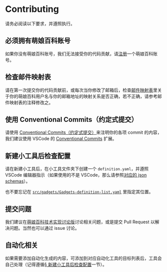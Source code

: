 # Contributing

请务必阅读以下要求，并遵照执行。

## 必须拥有萌娘百科账号

如果你没有萌娘百科账号，我们无法接受你的代码贡献，请[注册](https://zh.moegirl.org.cn/Special:MoeAuth)一个萌娘百科账号。

## 检查邮件映射表

请在第一次提交你的代码贡献前，或每次当你修改了邮箱后，检查[邮件映射表](.mailmap)里关于你的萌娘百科用户名与你的邮箱地址的映射关系是否正确，若不正确，请参考邮件映射表的注释修改之。

## 使用 Conventional Commits（约定式提交）

请使用 [Conventional Commits（约定式提交）](https://www.conventionalcommits.org/)来注明你的各项 commit 的内容，我们建议使用 VSCode 的 [Conventional Commits](https://marketplace.visualstudio.com/items?itemName=vivaxy.vscode-conventional-commits) 扩展。

## 新建小工具后检查配置

请在新建小工具后，在小工具文件夹下创建一个 `definition.yaml`，并遵照 VSCode 编辑器指示（如果使用的不是 VSCode，那么请参照[对应的 json schemas](.vscode/json-schemas/gadget-definition.yaml)）。

也不要忘记在 [`src/gadgets/Gadgets-definition-list.yaml`](src/gadgets/Gadgets-definition-list.yaml) 里指定其位置。

## 提交问题

我们建议在[萌娘百科技术实现讨论版](https://zh.moegirl.org.cn/%E8%90%8C%E5%A8%98%E7%99%BE%E7%A7%91_talk:%E8%AE%A8%E8%AE%BA%E7%89%88/%E6%8A%80%E6%9C%AF%E5%AE%9E%E7%8E%B0)讨论相关问题，或是提交 Pull Request 以解决问题。当然也可以通过 issue 讨论。

## 自动化相关

如果需要添加自动化生成的内容，可添加到对应自动化工具的目标列表后，工具会自己处理（记得遵循[§ 新建小工具后检查配置](#新建小工具后检查配置)一节）。
